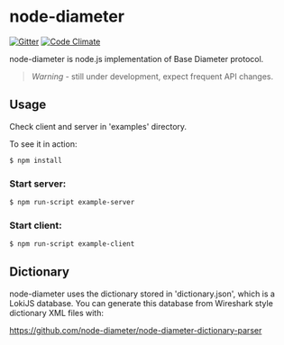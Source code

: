 # node-diameter

[![Gitter](https://badges.gitter.im/Join%20Chat.svg)](https://gitter.im/node-diameter/node-diameter?utm_source=badge&utm_medium=badge&utm_campaign=pr-badge)
[![Code Climate](https://codeclimate.com/github/node-diameter/node-diameter/badges/gpa.svg)](https://codeclimate.com/github/node-diameter/node-diameter)

node-diameter is node.js implementation of Base Diameter protocol. 

> *Warning* - still under development, expect frequent API changes. 

## Usage

Check client and server in 'examples' directory. 

To see it in action:

````bash
$ npm install
````

### Start server:
````bash
$ npm run-script example-server
````

### Start client:
````bash
$ npm run-script example-client
````

## Dictionary

node-diameter uses the dictionary stored in 'dictionary.json', which is a LokiJS database. You can generate this database from Wireshark style dictionary XML files with:

https://github.com/node-diameter/node-diameter-dictionary-parser
